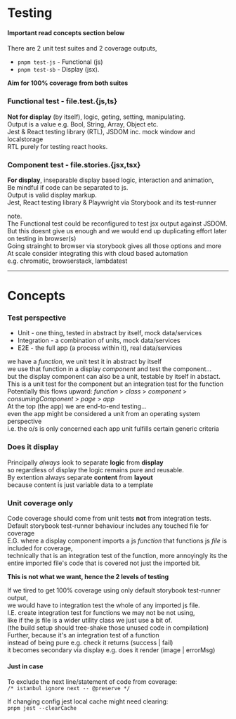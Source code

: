 # Testing

#### Important read concepts section below

There are 2 unit test suites and 2 coverage outputs,

- `pnpm test-js` - Functional (js)
- `pnpm test-sb` - Display (jsx).

**Aim for 100% coverage from both suites**

### Functional test - file.test.{js,ts}

**Not for display** (by itself), logic, geting, setting, manipulating.  
Output is a value e.g. Bool, String, Array, Object etc.  
Jest & React testing library (RTL), JSDOM inc. mock window and localstorage  
RTL purely for testing react hooks.

### Component test - file.stories.{jsx,tsx}

**For display**, inseparable display based logic, interaction and animation,  
Be mindful if code can be separated to js.  
Output is valid display markup.  
Jest, React testing library & Playwright via Storybook and its test-runner

note.  
The Functional test could be reconfigured to test jsx output against JSDOM.  
But this doesnt give us enough and we would end up duplicating effort later on testing in browser(s)  
Going strainght to browser via storybook gives all those options and more  
At scale consider integrating this with cloud based automation  
e.g. chromatic, browserstack, lambdatest

---

# Concepts

### Test perspective

- Unit - one thing, tested in abstract by itself, mock data/services
- Integration - a combination of units, mock data/services
- E2E - the full app (a process within it), real data/services

we have a _function_, we unit test it in abstract by itself  
we use that function in a display _component_ and test the component...  
but the display component can also be a unit, testable by itself in abstact.  
This is a unit test for the component but an integration test for the function  
Potentially this flows upward: _function_ > _class_ > _component_ > _consumingComponent_ > _page_ > _app_  
At the top (the app) we are end-to-end testing...  
even the app might be considered a unit from an operating system perspective  
i.e. the o/s is only concerned each app unit fulfills certain generic criteria

### Does it display

Principally _always_ look to separate **logic** from **display**  
so regardless of display the logic remains pure and reusable.  
By extention always separate **content** from **layout**  
because content is just variable data to a template

### Unit coverage only

Code coverage should come from unit tests **not** from integration tests.  
Default storybook test-runner behaviour includes any touched file for coverage  
E.G. where a display component imports a js _function_ that functions js _file_ is included for coverage,  
technically that is an integration test of the function, more annoyingly its the  
entire imported file's code that is covered not just the imported bit.

**This is not what we want, hence the 2 levels of testing**

If we tired to get 100% coverage using only default storybook test-runner output,  
we would have to integration test the whole of any imported js file.  
I.E. create integration test for functions we may not be not using,  
like if the js file is a wider utility class we just use a bit of.  
(the build setup should tree-shake those unused code in compilation)  
Further, because it's an integration test of a function  
instead of being pure e.g. check it returns (success | fail)  
it becomes secondary via display e.g. does it render (image | errorMsg)

#### Just in case

To exclude the next line/statement of code from coverage:  
`/* istanbul ignore next -- @preserve */`

If changing config jest local cache might need clearing:  
`pnpm jest --clearCache`
